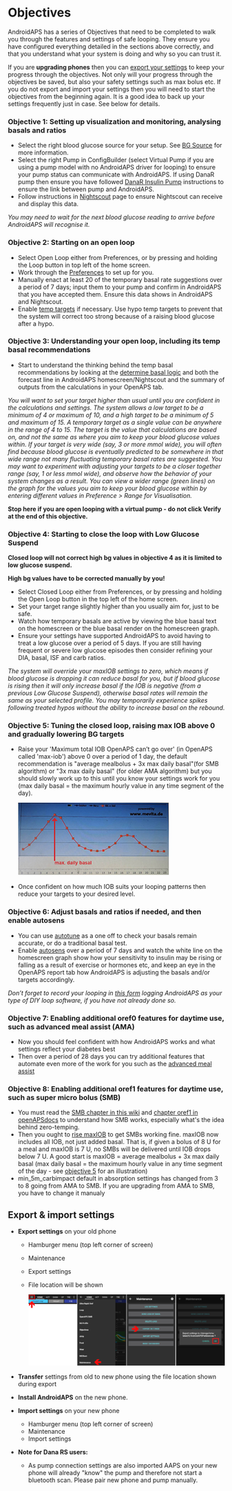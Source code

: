 # Objectives

AndroidAPS has a series of Objectives that need to be completed to walk you through the features and settings of safe looping.  They ensure you have configured everything detailed in the sections above correctly, and that you understand what your system is doing and why so you can trust it.

If you are **upgrading phones** then you can [export your settings](../Usage/Objectives#export-import-settings) to keep your progress through the objectives. Not only will your progress through the objectives be saved, but also your safety settings such as max bolus etc.  If you do not export and import your settings then you will need to start the objectives from the beginning again.  It is a good idea to back up your settings frequently just in case. See below for details.
 
### Objective 1: Setting up visualization and monitoring, analysing basals and ratios

* Select the right blood glucose source for your setup.  See [BG Source](../Configuration/BG-Source.md) for more information.
* Select the right Pump in ConfigBuilder (select Virtual Pump if you are using a pump model with no AndroidAPS driver for looping) to ensure your pump status can communicate with AndroidAPS.  If using DanaR pump then ensure you have followed [DanaR Insulin Pump](../Configuration/DanaR-Insulin-Pump.md) instructions to ensure the link between pump and AndroidAPS.
* Follow instructions in [Nightscout](../Installing-AndroidAPS/Nightscout.md) page to ensure Nightscout can receive and display this data.

_You may need to wait for the next blood glucose reading to arrive before AndroidAPS will recognise it._


### Objective 2: Starting on an open loop

* Select Open Loop either from Preferences, or by pressing and holding the Loop button in top left of the home screen.
* Work through the [Preferences](../Configuration/Preferences.md) to set up for you.
* Manually enact at least 20 of the temporary basal rate suggestions over a period of 7 days; input them to your pump and confirm in AndroidAPS that you have accepted them.  Ensure this data shows in AndroidAPS and Nightscout.
* Enable [temp targets](../Usage/temptarget.md) if necessary. Use hypo temp targets to prevent that the system will correct too strong because of a raising blood glucose after a hypo. 


### Objective 3: Understanding your open loop, including its temp basal recommendations

* Start to understand the thinking behind the temp basal recommendations by looking at the [determine basal logic](https://openaps.readthedocs.io/en/latest/docs/While%20You%20Wait%20For%20Gear/Understand-determine-basal.html) and both the forecast line in AndroidAPS homescreen/Nightscout and the summary of outputs from the calculations in your OpenAPS tab.
  
_You will want to set your target higher than usual until you are confident in the calculations and settings.  The system allows a low target to be a minimum of 4 or maximum of 10, and a high target to be a minimum of 5 and maximum of 15.  A temporary target as a single value can be anywhere in the range of 4 to 15.  The target is the value that calculations are based on, and not the same as where you aim to keep your blood glucose values within.  If your target is very wide (say, 3 or more mmol wide), you will often find because blood glucose is eventually predicted to be somewhere in that wide range not many fluctuating temporary basal rates are suggested. You may want to experiment with adjusting your targets to be a closer together range (say, 1 or less mmol wide), and observe how the behavior of your system changes as a result.  You can view a wider range (green lines) on the graph for the values you aim to keep your blood glucose within by entering different values in Preference > Range for Visualisation._
 
**Stop here if you are open looping with a virtual pump - do not click Verify at the end of this objective.**


### Objective 4: Starting to close the loop with Low Glucose Suspend

**Closed loop will not correct high bg values in objective 4 as it is limited to low glucose suspend.**

**High bg values have to be corrected manually by you!**

* Select Closed Loop either from Preferences, or by pressing and holding the Open Loop button in the top left of the home screen.
* Set your target range slightly higher than you usually aim for, just to be safe.
* Watch  how temporary basals are active by viewing the blue basal text on the homescreen or the blue basal render on the homescreen graph.
* Ensure your settings have supported AndroidAPS to avoid having to treat a low glucose over a period of 5 days.  If you are still having frequent or severe low glucose episodes then consider refining your DIA, basal, ISF and carb ratios.

_The system will override your maxIOB settings to zero, which means if blood glucose is dropping it can reduce basal for you, but if blood glucose is rising then it will only increase basal if the IOB is negative (from a previous Low Glucose Suspend), otherwise basal rates will remain the same as your selected profile.  You may temporarily experience spikes following treated hypos without the ability to increase basal on the rebound._


### Objective 5: Tuning the closed loop, raising max IOB above 0 and gradually lowering BG targets

* Raise your 'Maximum total IOB OpenAPS can’t go over' (in OpenAPS called 'max-iob') above 0 over a period of 1 day, the default recommendation is "average mealbolus + 3x max daily basal"(for SMB algorithm) or "3x max daily basal" (for older AMA algorithm) but you should slowly work up to this until you know your settings work for you (max daily basal = the maximum hourly value in any time segment of the day).

   ![max daily basal](../images/MaxDailyBasal.png)

* Once confident on how much IOB suits your looping patterns then reduce your targets to your desired level.


### Objective 6: Adjust basals and ratios if needed, and then enable autosens

* You can use [autotune](https://openaps.readthedocs.io/en/latest/docs/Customize-Iterate/autotune.html) as a one off to check your basals remain accurate, or do a traditional basal test.
* Enable [autosens](../Usage/Open-APS-features.md) over a period of 7 days and watch the white line on the homescreen graph show how your sensitivity to insulin may be rising or falling as a result of exercise or hormones etc, and keep an eye in the OpenAPS report tab how AndroidAPS is adjusting the basals and/or targets accordingly.

_Don’t forget to record your looping in [this form](http://bit.ly/nowlooping) logging AndroidAPS as your type of DIY loop software, if you have not already done so._


### Objective 7: Enabling additional oref0 features for daytime use, such as advanced meal assist (AMA)

* Now you should feel confident with how AndroidAPS works and what settings reflect your diabetes best
* Then over a period of 28 days you can try additional features that automate even more of the work for you such as the [advanced meal assist](../Usage/Open-APS-features#advanced-meal-assist-ama)


### Objective 8: Enabling additional oref1 features for daytime use, such as super micro bolus (SMB)

* You must read the [SMB chapter in this wiki](../Usage/Open-APS-features#super-micro-bolus-smb) and [chapter oref1 in openAPSdocs](https://openaps.readthedocs.io/en/latest/docs/Customize-Iterate/oref1.html) to understand how SMB works, especially what's the idea behind zero-temping.
* Then you ought to [rise maxIOB](../Usage/Open-APS-features#maximum-total-iob-openaps-cant-go-over-openaps-max-iob) to get SMBs working fine. maxIOB now includes all IOB, not just added basal. That is, if given a bolus of 8 U for a meal and maxIOB is 7 U, no SMBs will be delivered until IOB drops below 7 U. A good start is maxIOB = average mealbolus + 3x max daily basal (max daily basal = the maximum hourly value in any time segment of the day - see [objective 5](../Usage/Objectives#objective-5-tuning-the-closed-loop-raising-max-iob-above-0-and-gradually-lowering-bg-targets) for an illustration)
* min_5m_carbimpact default in absorption settings has changed from 3 to 8 going from AMA to SMB. If you are upgrading from AMA to SMB, you have to change it manualy

## Export & import settings

* **Export settings** on your old phone
  * Hamburger menu (top left corner of screen)
  * Maintenance
  * Export settings
  * File location will be shown
  
    ![AAPS export settings](../images/AAPS_ExportSettings.png)
   
* **Transfer** settings from old to new phone using the file location shown during export
* **Install AndroidAPS** on the new phone.
* **Import settings** on your new phone
  * Hamburger menu (top left corner of screen)
  * Maintenance
  * Import settings
* **Note for Dana RS users:**
  * As pump connection settings are also imported AAPS on your new phone will already "know" the pump and therefore not start a bluetooth scan. Please pair new phone and pump manually.
